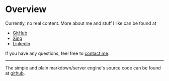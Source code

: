 # Overview

Currently, no real content. More about me and stuff I like can be found at

- [GitHub](https://github.com/mlesniak/)
- [Xing](https://www.xing.com/profile/Michael_Lesniak/cv)
- [Linkedin](https://www.linkedin.com/in/dr-michael-lesniak-1577a315/)

If you have any questions, feel free to [contact me](mailto:mail@mlesniak.com).

<hr/>

The simple and plain markdown/server engine's source code can be found at [github](https://github.com/mlesniak/markdown).